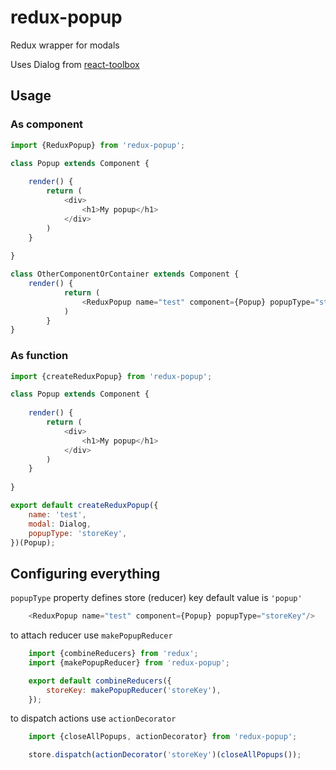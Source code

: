 # redux-popup

Redux wrapper for modals

Uses Dialog from [react-toolbox](http://react-toolbox.com/)

## Usage

### As component

```js
import {ReduxPopup} from 'redux-popup';

class Popup extends Component {
    
    render() {
        return (
            <div>
                <h1>My popup</h1>
            </div>
        )
    }
    
}

class OtherComponentOrContainer extends Component {
    render() {
            return (
                <ReduxPopup name="test" component={Popup} popupType="storeKey"/>
            )
        }
}

```

### As function

```js
import {createReduxPopup} from 'redux-popup';

class Popup extends Component {
    
    render() {
        return (
            <div>
                <h1>My popup</h1>
            </div>
        )
    }
    
}

export default createReduxPopup({
    name: 'test',
    modal: Dialog,
    popupType: 'storeKey',
})(Popup);
```

## Configuring everything

`popupType` property defines store (reducer) key
default value is `'popup'`
```js
    <ReduxPopup name="test" component={Popup} popupType="storeKey"/>
```

to attach reducer use `makePopupReducer`
```js
    import {combineReducers} from 'redux';
    import {makePopupReducer} from 'redux-popup';

    export default combineReducers({
        storeKey: makePopupReducer('storeKey'),
    });
```

to dispatch actions use `actionDecorator`
```js
    import {closeAllPopups, actionDecorator} from 'redux-popup';

    store.dispatch(actionDecorator('storeKey')(closeAllPopups());
```

